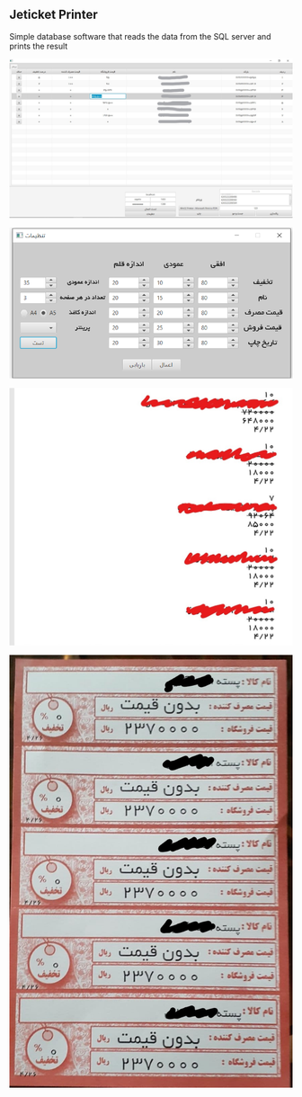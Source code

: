 ## Jeticket Printer
Simple database software that reads the data from the SQL server and prints the result

![JeticketPrinter](pictures/Screenshot%20(172)_LI.jpg)

![JeticketPrinter_Settings](pictures/Screenshot%20(158).png)

![JeticketPrinter_PDF](pictures/Screenshot%20(160)_LI.jpg)

![JeticketPrinter_Paper](pictures/photo_2021-07-18_21-07-01_LI.jpg)
